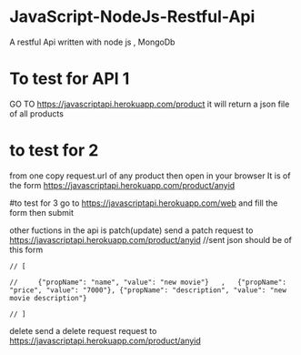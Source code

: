 # JavaScript-NodeJs-Restful-Api
A restful Api written with node js , MongoDb
# To test for API 1

GO TO 
https://javascriptapi.herokuapp.com/product
it will return a json file of all products

# to test for 2

from one copy request.url of any product then open in your browser
It is of the form https://javascriptapi.herokuapp.com/product/anyid


#to test for 3
go to
https://javascriptapi.herokuapp.com/web
and fill the form then submit

other fuctions in the api is patch(update)
send a patch request to https://javascriptapi.herokuapp.com/product/anyid
   //sent json should be of this form

    // [
	
    //     {"propName": "name", "value": "new movie"}	,	{"propName": "price", "value": "7000"},	{"propName": "description", "value": "new movie description"}
        
    // ]

delete
send a delete request request to https://javascriptapi.herokuapp.com/product/anyid

